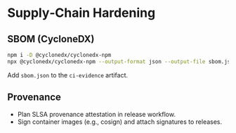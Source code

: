 # Supply‑Chain Hardening

## SBOM (CycloneDX)
```bash
npm i -D @cyclonedx/cyclonedx-npm
npx @cyclonedx/cyclonedx-npm --output-format json --output-file sbom.json
```

Add `sbom.json` to the `ci-evidence` artifact.

## Provenance

* Plan SLSA provenance attestation in release workflow.
* Sign container images (e.g., cosign) and attach signatures to releases.
